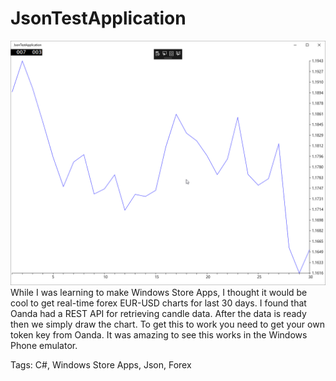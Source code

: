 # JsonTestApplication
![EUR-USD chart](JsonTestApplication-instrument-eur-usd.png)
While I was learning to make Windows Store Apps, I thought it would be cool to get real-time forex EUR-USD charts for last 30 days. I found that Oanda had a REST API for retrieving candle data. After the data is ready then we simply draw the chart. To get this to work you need to get your own token key from Oanda. It was amazing to see this works in the Windows Phone emulator.

Tags: C#, Windows Store Apps, Json, Forex
